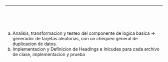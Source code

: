 * ** 
<h6 style="font-size: 12pt; color: azure"> Acciones a tomar para el dia 28/09/23 </h6>
<ul style="list-style: lower-latin"> 
<li>
    Analisis, transformacion y testeo del componente de logica basica -> generador de tarjetas
aleatorias, con un chequeo general de duplicacion de datos.
</li>
<li>
Implementacion y Definicion de Headings e Inlcudes para cada archivo de clase, 
implementacion y prueba</li>
</ul>

